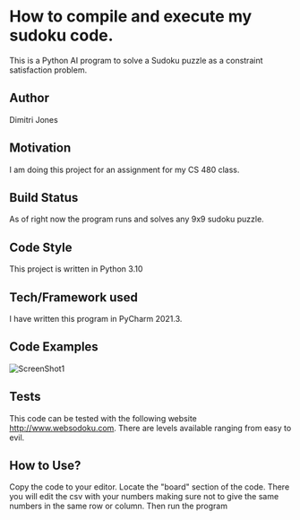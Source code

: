 # How to compile and execute my sudoku code.

This is a Python AI program to solve a Sudoku puzzle as a constraint satisfaction problem.

## Author
Dimitri Jones

## Motivation
I am doing this project for an assignment for my CS 480 class. 

## Build Status
As of right now the program runs and solves any 9x9 sudoku puzzle.

## Code Style
This project is written in Python 3.10

## Tech/Framework used
I have written this program in PyCharm 2021.3.

## Code Examples
![ScreenShot1 ](https://user-images.githubusercontent.com/72675281/154387340-a6ed6c75-7f28-46a8-bdd4-0d93e8d453d9.png)


## Tests
This code can be tested with the following website http://www.websodoku.com. There are levels available ranging from easy to evil. 

## How to Use?
Copy the code to your editor. Locate the "board" section of the code. There you will edit the csv with your numbers making sure not to give the same numbers in the same row or column. Then run the program
 
